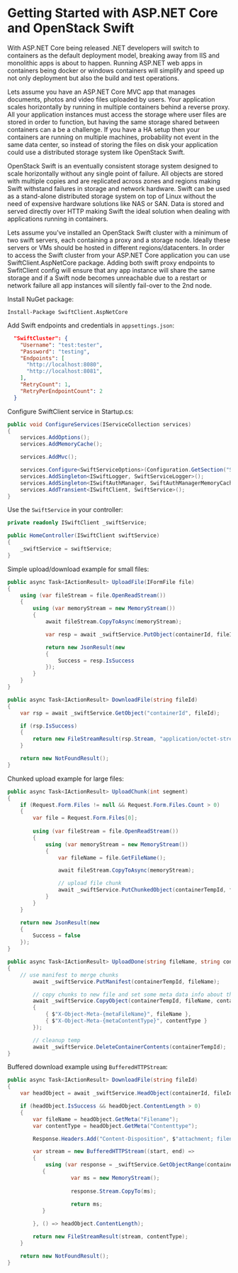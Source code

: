 # Getting Started with ASP.NET Core and OpenStack Swift

With ASP.NET Core being released .NET developers will switch to containers as the default deployment model, breaking away from IIS and monolithic apps is about to happen. 
Running ASP.NET web apps in containers being docker or windows containers will simplify and speed up not only deployment but also the build and test operations. 

Lets assume you have an ASP.NET Core MVC app that manages documents, photos and video files uploaded by users. 
Your application scales horizontally by running in multiple containers behind a reverse proxy. 
All your application instances must access the storage where user files are stored in order to function, but having the same storage shared between containers can a be a challenge.
If you have a HA setup then your containers are running on multiple machines, probability not event in the same data center, so instead of storing the files on disk your application could use a distributed storage system like OpenStack Swift.

OpenStack Swift is an eventually consistent storage system designed to scale horizontally without any single point of failure. All objects are stored with multiple copies and are replicated across zones and regions making Swift withstand failures in storage and network hardware. Swift can be used as a stand-alone distributed storage system on top of Linux without the need of expensive hardware solutions like NAS or SAN.
Data is stored and served directly over HTTP making Swift the ideal solution when dealing with applications running in containers.

Lets assume you've installed an OpenStack Swift cluster with a minimum of two swift servers, each containing a proxy and a storage node. Ideally these servers or VMs should be hosted in different regions/datacenters.
In order to access the Swift cluster from your ASP.NET Core application you can use SwiftClient.AspNetCore package. Adding both swift proxy endpoints to SwfitClient config will ensure that any app instance will share the same storage and if a Swift node becomes unreachable due to a restart or network failure all app instances will silently fail-over to the 2nd node.

Install NuGet package:

```
Install-Package SwiftClient.AspNetCore
```

Add Swift endpoints and credentials in `appsettings.json`:

```json
  "SwiftCluster": {
    "Username": "test:tester",
    "Password": "testing",
    "Endpoints": [
      "http://localhost:8080",
	  "http://localhost:8081",
    ],
    "RetryCount": 1,
    "RetryPerEndpointCount": 2
  }
```

Configure SwiftClient service in Startup.cs:

```cs
public void ConfigureServices(IServiceCollection services)
{
	services.AddOptions();
	services.AddMemoryCache();

	services.AddMvc();

	services.Configure<SwiftServiceOptions>(Configuration.GetSection("SwiftCluster"));
	services.AddSingleton<ISwiftLogger, SwiftServiceLogger>();
	services.AddSingleton<ISwiftAuthManager, SwiftAuthManagerMemoryCache>();
	services.AddTransient<ISwiftClient, SwiftService>();
}
```

Use the `SwiftService` in your controller:

```cs
private readonly ISwiftClient _swiftService;

public HomeController(ISwiftClient swiftService)
{
	_swiftService = swiftService;
}
```

Simple upload/download example for small files:

```cs
public async Task<IActionResult> UploadFile(IFormFile file)
{ 
    using (var fileStream = file.OpenReadStream())
    {
        using (var memoryStream = new MemoryStream())
        {
            await fileStream.CopyToAsync(memoryStream);

            var resp = await _swiftService.PutObject(containerId, fileId, memoryStream);

            return new JsonResult(new
            {
                Success = resp.IsSuccess
            });
        }
    }
}

public async Task<IActionResult> DownloadFile(string fileId)
{
    var rsp = await _swiftService.GetObject("containerId", fileId);

    if (rsp.IsSuccess)
    {
        return new FileStreamResult(rsp.Stream, "application/octet-stream");
    }

    return new NotFoundResult();
}
```

Chunked upload example for large files:

```cs
public async Task<IActionResult> UploadChunk(int segment)
{
	if (Request.Form.Files != null && Request.Form.Files.Count > 0)
	{
		var file = Request.Form.Files[0];
		
		using (var fileStream = file.OpenReadStream())
		{
			using (var memoryStream = new MemoryStream())
			{
				var fileName = file.GetFileName();

				await fileStream.CopyToAsync(memoryStream);

				// upload file chunk
				await _swiftService.PutChunkedObject(containerTempId, fileName, memoryStream.ToArray(), segment);
			}
		}
	}

	return new JsonResult(new
	{
		Success = false
	});
}

public async Task<IActionResult> UploadDone(string fileName, string contentType)
{
	// use manifest to merge chunks
        await _swiftService.PutManifest(containerTempId, fileName);

        // copy chunks to new file and set some meta data info about the file (filename, contentype)
        await _swiftService.CopyObject(containerTempId, fileName, containerDemoId, fileName, new Dictionary<string, string>
        {
            { $"X-Object-Meta-{metaFileName}", fileName },
            { $"X-Object-Meta-{metaContentType}", contentType }
        });

        // cleanup temp
        await _swiftService.DeleteContainerContents(containerTempId);
}
```

Buffered download example using `BufferedHTTPStream`:

```cs
public async Task<IActionResult> DownloadFile(string fileId)
{
	var headObject = await _swiftService.HeadObject(containerId, fileId);

	if (headObject.IsSuccess && headObject.ContentLength > 0)
	{
		var fileName = headObject.GetMeta("Filename");
		var contentType = headObject.GetMeta("Contenttype");

		Response.Headers.Add("Content-Disposition", $"attachment; filename={fileName}");

		var stream = new BufferedHTTPStream((start, end) =>
		{
			using (var response = _swiftService.GetObjectRange(containerId, objectId, start, end).Result)
           {
	                var ms = new MemoryStream();
	
	                response.Stream.CopyTo(ms);
	
	                return ms;
           }

		}, () => headObject.ContentLength);

		return new FileStreamResult(stream, contentType);
	}

	return new NotFoundResult();
}
```
